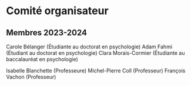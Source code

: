 # Comité organisateur


## Membres 2023-2024
Carole Bélanger (Étudiante au doctorat en psychologie)
Adam Fahmi (Étudiant au doctorat en psychologie)
Clara Morais-Cormier (Étudiante au baccalauréat en psychologie)

Isabelle Blanchette (Professeure)
Michel-Pierre Coll (Professeur)
François Vachon (Professeur)


